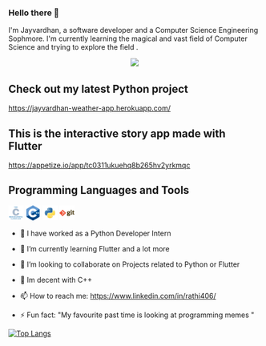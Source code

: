 ### Hello there 👋
I'm Jayvardhan, a software developer and a Computer Science Engineering Sophmore. I'm currently learning the magical and vast field of Computer Science  and trying to explore the field .  
<p align="center"><img src="https://komarev.com/ghpvc/?username=ComputerScientist-01&color=green&label=Hello!!+You+are+visitor"/>

## Check out my latest Python project
https://jayvardhan-weather-app.herokuapp.com/
## This is the interactive story app made with Flutter
https://appetize.io/app/tc0311ukuehq8b265hv2yrkmqc

<h2>Programming Languages and Tools</h2>
<code><img width="30" src="https://raw.githubusercontent.com/github/explore/80688e429a7d4ef2fca1e82350fe8e3517d3494d/topics/c/c.png"></code>
<code><img width="30" src="https://raw.githubusercontent.com/github/explore/80688e429a7d4ef2fca1e82350fe8e3517d3494d/topics/cpp/cpp.png"></code>
<code><img width="30" src="https://raw.githubusercontent.com/github/explore/80688e429a7d4ef2fca1e82350fe8e3517d3494d/topics/python/python.png"></code>
<code><img width="30" src="https://raw.githubusercontent.com/github/explore/80688e429a7d4ef2fca1e82350fe8e3517d3494d/topics/git/git.png"></code></p>

- 🔭 I have worked as a Python Developer Intern

- 🌱 I’m currently learning Flutter and a lot more

- 👯 I’m looking to collaborate on Projects related to Python or Flutter

- 💬 Im decent with C++  

- 📫 How to reach me: https://www.linkedin.com/in/rathi406/

- ⚡ Fun fact: "My favourite past time is looking at programming memes "

[![Top Langs](https://github-readme-stats.vercel.app/api/top-langs/?username=ComputerScientist-01)](https://github.com/anuraghazra/github-readme-stats)
